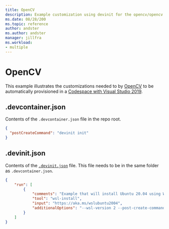```yaml
---
title: OpenCV
description: Example customization using devinit for the opencv/opencv repo.
ms.date: 08/28/200
ms.topic: reference
author: andster
ms.author: andster
manager: jillfra
ms.workload:
- multiple
---
```

# OpenCV

This example illustrates the customizations needed to by [OpenCV](https://github.com/opencv/opencv) to be automatically provisioned in a [Codespace with Visual Studio 2019](https://docs.microsoft.com/visualstudio/codespaces/quickstarts/vs).

## .devcontainer.json

Contents of the `.devcontainer.json` file in the repo root.

```json
{
  "postCreateCommand": "devinit init"
}
```

## .devinit.json

Contents of the [`.devinit.json`](devinit-json) file. This file needs to be in the same folder as `.devcontainer.json`.

```json
{
    "run": [
        {
            "comments": "Example that will install Ubuntu 20.04 using WSL2, and configure it with various packages.",
            "tool": "wsl-install",
            "input": "https://aka.ms/wslubuntu2004",
            "additionalOptions": "--wsl-version 2 --post-create-command 'apt-get update && apt-get install g++ gcc g++-9 gcc-9 cmake gdb ninja-build zip rsync -y'"
        }
    ]
}
```